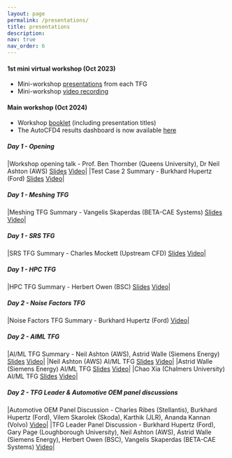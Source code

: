 ```yaml
---
layout: page
permalink: /presentations/
title: presentations
description: 
nav: true
nav_order: 6
---
```


<h4>1st mini virtual workshop (Oct 2023)</h4>

* Mini-workshop [presentations](https://autocfd4.s3.eu-west-1.amazonaws.com/autocfd4-miniworkshop-presentations.zip) from each TFG 
* Mini-workshop [video recording](https://autocfd4.s3.eu-west-1.amazonaws.com/autocfd4-miniworkshop-video.mp4)

<h4>Main workshop (Oct 2024)</h4>

* Workshop [booklet](https://autocfd4.s3.eu-west-1.amazonaws.com/4th+Automotive+CFD+Prediction+Workshop.pdf) (including presentation titles)
* The AutoCFD4 results dashboard is now available [here](https://autocfd4.cfdsolutions.net)

<h5>Day 1 - Opening</h5>

|Workshop opening talk  - Prof. Ben Thornber (Queens University), Dr Neil Ashton (AWS) [Slides](https://autocfd4.s3.eu-west-1.amazonaws.com/presentations/ThursdayMorningIntros-Website/OpeningCeremony.pdf) [Video](https://youtu.be/hntbFeLmvUA)|
|Test Case 2 Summary  - Burkhard Hupertz (Ford) [Slides](https://autocfd4.s3.eu-west-1.amazonaws.com/presentations/ThursdayMorningIntros-Website/AutoCFD4_Case2_Intro_Results_240918.pdf) [Video](https://youtu.be/u4HFI2aie4w)|

<h5>Day 1 - Meshing TFG</h5>

|Meshing TFG Summary  - Vangelis Skaperdas (BETA-CAE Systems) [Slides](https://autocfd4.s3.eu-west-1.amazonaws.com/presentations/Meshing-Website/Skaperdas_Meshing.pdf) [Video](https://youtu.be/HvNXoBCKuPM)|

<h5>Day 1 - SRS TFG</h5>

|SRS TFG Summary  - Charles Mockett (Upstream CFD) [Slides](https://autocfd4.s3.eu-west-1.amazonaws.com/presentations/SRS-Website/Mockett_SRS_AutoCFD4_TFG-SRS_Summary_UCFD_20240926.pdf) [Video](https://youtu.be/iW25bCsgzPE)|

<h5>Day 1 - HPC TFG</h5>

|HPC TFG Summary  - Herbert Owen (BSC) [Slides](https://autocfd4.s3.eu-west-1.amazonaws.com/presentations/HPC-Website/HPC-Owen.pdf) [Video](https://youtu.be/XYc41_Gk4uQ)|

<h5>Day 2 - Noise Factors TFG</h5>

|Noise Factors TFG Summary  - Burkhard Hupertz (Ford) [Video](https://youtu.be/fQ6ZR4MPnKg)|

<h5>Day 2 - AIML TFG</h5>

|AI/ML TFG Summary - Neil Ashton (AWS), Astrid Walle (Siemens Energy) [Slides](https://autocfd4.s3.eu-west-1.amazonaws.com/presentations/AIML-Website/AIML_TFG_Summary.pdf) [Video](https://youtu.be/2TnowaQo6FA)|
|Neil Ashton (AWS) AI/ML TFG [Slides](https://autocfd4.s3.eu-west-1.amazonaws.com/presentations/AIML-Website/Ashton_Neil_AWS_AIML.pdf) [Video](https://youtu.be/UgLYXtiJ84o)|
|Astrid Walle (Siemens Energy) AI/ML TFG [Slides](https://autocfd4.s3.eu-west-1.amazonaws.com/presentations/AIML-Website/Astrid_Walle_Walle_AIML.pdf) [Video](https://youtu.be/5lDvZu7z_es)|
|Chao Xia (Chalmers University) AI/ML TFG [Slides](https://autocfd4.s3.eu-west-1.amazonaws.com/presentations/AIML-Website/Chao_Xia_Chao_AIML.pdf) [Video](https://youtu.be/H_mXw2aclxc)|

<h5>Day 2 - TFG Leader & Automotive OEM panel discussions</h5>

|Automotive OEM Panel Discussion - Charles Ribes (Stellantis), Burkhard Hupertz (Ford), Vilem Skarolek (Skoda), Karthik (JLR), Ananda Kannan (Volvo) [Video](https://youtu.be/91HLjjP3MEA)|
|TFG Leader Panel Discussion - Burkhard Hupertz (Ford), Gary Page (Loughborough University), Neil Ashton (AWS), Astrid Walle (Siemens Energy), Herbert Owen (BSC), Vangelis Skaperdas (BETA-CAE Systems) [Video](https://youtu.be/pNU5IBAwX5Q)|

